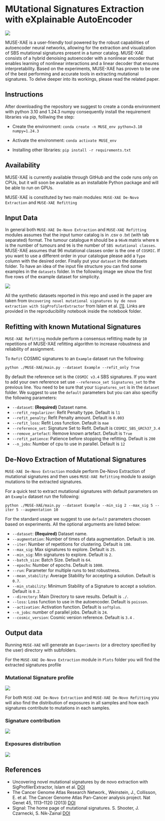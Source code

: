 # MUtational Signatures Extraction with eXplainable AutoEncoder

![](Images/MUSE-XAE.png)

MUSE-XAE is a user-friendly tool powered by the robust capabilities of autoencoder neural networks, allowing for the extraction and visualization of SBS mutational signatures present in a tumor catalog. MUSE-XAE consists of a hybrid denoising autoencoder with a nonlinear encoder that enables learning of nonlinear interactions and a linear decoder that ensures interpretability. Based on the experiments, MUSE-XAE has proven to be one of the best performing and accurate tools in extracting mutational signatures. To delve deeper into its workings, please read the related paper.


## Instructions

After downloading the repository we suggest to create a conda environment with python 3.10 and 1.24.3 numpy consequently install the requirement libraries via pip, folliwing the step:

- Create the environment: `conda create -n MUSE_env python=3.10 numpy=1.24.3`

- Activate the environment: `conda activate MUSE_env `

- Installing other libraries: `pip install -r requirements.txt`

## Availability

MUSE-XAE is currently available through GitHub and the code runs only on CPUs, 
but it will soon be available as an installable Python package and will be able to run on GPUs.

MUSE-XAE is constituted by two main modules: `MUSE-XAE De-Novo Extraction` and `MUSE-XAE Refitting`


## Input Data 

In general both `MUSE-XAE De-Novo Extraction` and `MUSE-XAE Refitting` modules assumes that the input tumor catalog is in .csv o .txt (with tab separated) format.
The tumour catalogue `M` should be a `96xN` matrix where `N` is the number of tumours and `96` is the number of `SBS mutational classes`.
MUSE-XAE assumes that 96 mutational classes order is the one of `COSMIC`. If you want to use a different order in your catalogue please add a `Type` column with the desired order.
Finally put your `dataset` in the datasets folder. To have an idea of the input file structure you can find some examples in the `datasets` folder. 
In the following image we show the first five rows of the example dataset for simplicity. 

![](Images/Example_dataset.png)

All the synthetic datasets reported in this repo and used in the paper are taken from `Uncovering novel mutational signatures by de novo extraction with SigProfilerExtractor` from Islam et al. [[1]](https://doi.org/10.1016/j.xgen.2022.100179). Links are provided in the reproducibility notebook inside the notebook folder. 

## Refitting with known Mutational Signatures

`MUSE-XAE Refitting` module perform a consensus refitting made by `10` repetitions of MUSE-XAE refitting algorithm to increase robustness and
reliability of assignment.

To `Refit` COSMIC signatures to an `Example` dataset run the following:

`python ./MUSE-XAE/main.py --dataset Example --refit_only True`

By default the reference set is the `COSMIC v3.4` SBS signatures. If you want to add your own reference set use 
`--reference_set Signatures_set` to the previous line.
You need to be sure that your `Signatures_set` is in the `dataset` folder.
We suggest to use the `default` parameters but you can also specifiy the following parameters:

- `--dataset`: **(Required)** Dataset name.
- `--refit_regularizer`: Refit Penalty type. Default is `l1`
- `--refit_penalty`: Refit Penalty amount. Default is `0.003`
- `--refit_loss`: Refit Loss function. Default is `mae`
- `--reference_set`: Signature Set to Refit. Default is `COSMIC_SBS_GRCh37_3.4`
- `--remove_artefact`: Remove known artefact. Default is `True`
- `--refit_patience`: Patience before stopping the refitting. Default is `200`
- `--n_jobs`: Number of cpu to use in parallel. Default is `12`


## De-Novo Extraction of Mutational Signatures 

`MUSE-XAE De-Novo Extraction` module perform De-Novo Extraction of mutational signatures and then uses `MUSE-XAE Refitting` module
to assign mutations to the extracted signatures.

For a quick test to extract mutational signatures with default parameters on an `Example` dataset run the following:

`python ./MUSE-XAE/main.py --dataset Example --min_sig 2 --max_sig 5 --iter 5 --augmentation 10`

For the standard usage we suggest to use `default` parameters choosen based on experiments.
All the optional arguments are listed below:

- `--dataset`: **(Required)** Dataset name.
- `--augmentation`: Number of times of data augmentation. Default is `100`.
- `--iter`: Number of repetitions for clustering. Default is `100`.
- `--max_sig`: Max signatures to explore. Default is `25`.
- `--min_sig`: Min signatures to explore. Default is `2`.
- `--batch_size`: Batch Size. Default is `64`.
- `--epochs`: Number of epochs. Default is `1000`.
- `--run`: Parameter for multiple runs to test robustness.
- `--mean_stability`: Average Stability for accepting a solution. Default is `0.7`.
- `--min_stability`: Minimum Stability of a Signature to accept a solution. Default is `0.2`.
- `--directory`: Main Directory to save results. Default is `./`.
- `--loss`: Loss function to use in the autoencoder. Default is `poisson`.
- `--activation`: Activation function. Default is `softplus`.
- `--n_jobs`: number of parallel jobs. Default is `24`.
- `--cosmic_version`: Cosmic version reference. Default is `3.4` .

## Output data

Running `MUSE-XAE` will generate an `Experiments` (or a directory specified by the user) directory
with subfolders.

For the `MUSE-XAE De-Novo Extraction`  module in `Plots` folder
you will find the extracted signatures profile

### Mutational Signature profile
![](Images/Plot_signature.png)

For both `MUSE-XAE De-Novo Extraction` and `MUSE-XAE De-Novo Refitting` you will also find
the distribution of exposures in all samples and how each signatures contribute to mutations in each samples.

### Signature contribution

![](Images/Exposures_Signatures.png)

### Exposures distribution

![](Images/Exposures_distribution.png)



## References

- Uncovering novel mutational signatures by de novo extraction with SigProfilerExtractor, Islam et al. [DOI](https://doi.org/10.1016/j.xgen.2022.100179)
- The Cancer Genome Atlas Research Network., Weinstein, J., Collisson, E. et al. The Cancer Genome Atlas Pan-Cancer analysis project. Nat Genet 45, 1113–1120 (2013) [DOI](https://doi.org/10.1038/ng.2764)
- Signal: The home page of mutational signatures. S. Shooter, J. Czarnecki, S. Nik-Zainal [DOI](https://doi.org/10.1038/ng.2764)

